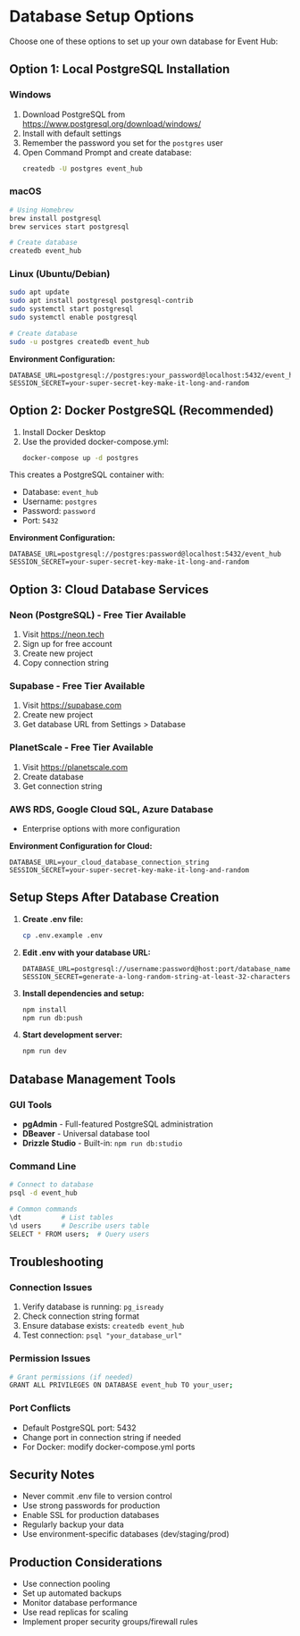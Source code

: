 # Database Setup Options

Choose one of these options to set up your own database for Event Hub:

## Option 1: Local PostgreSQL Installation

### Windows
1. Download PostgreSQL from https://www.postgresql.org/download/windows/
2. Install with default settings
3. Remember the password you set for the `postgres` user
4. Open Command Prompt and create database:
   ```cmd
   createdb -U postgres event_hub
   ```

### macOS
```bash
# Using Homebrew
brew install postgresql
brew services start postgresql

# Create database
createdb event_hub
```

### Linux (Ubuntu/Debian)
```bash
sudo apt update
sudo apt install postgresql postgresql-contrib
sudo systemctl start postgresql
sudo systemctl enable postgresql

# Create database
sudo -u postgres createdb event_hub
```

**Environment Configuration:**
```env
DATABASE_URL=postgresql://postgres:your_password@localhost:5432/event_hub
SESSION_SECRET=your-super-secret-key-make-it-long-and-random
```

## Option 2: Docker PostgreSQL (Recommended)

1. Install Docker Desktop
2. Use the provided docker-compose.yml:
   ```bash
   docker-compose up -d postgres
   ```

This creates a PostgreSQL container with:
- Database: `event_hub`
- Username: `postgres`
- Password: `password`
- Port: `5432`

**Environment Configuration:**
```env
DATABASE_URL=postgresql://postgres:password@localhost:5432/event_hub
SESSION_SECRET=your-super-secret-key-make-it-long-and-random
```

## Option 3: Cloud Database Services

### Neon (PostgreSQL) - Free Tier Available
1. Visit https://neon.tech
2. Sign up for free account
3. Create new project
4. Copy connection string

### Supabase - Free Tier Available
1. Visit https://supabase.com
2. Create new project
3. Get database URL from Settings > Database

### PlanetScale - Free Tier Available
1. Visit https://planetscale.com
2. Create database
3. Get connection string

### AWS RDS, Google Cloud SQL, Azure Database
- Enterprise options with more configuration

**Environment Configuration for Cloud:**
```env
DATABASE_URL=your_cloud_database_connection_string
SESSION_SECRET=your-super-secret-key-make-it-long-and-random
```

## Setup Steps After Database Creation

1. **Create .env file:**
   ```bash
   cp .env.example .env
   ```

2. **Edit .env with your database URL:**
   ```env
   DATABASE_URL=postgresql://username:password@host:port/database_name
   SESSION_SECRET=generate-a-long-random-string-at-least-32-characters
   ```

3. **Install dependencies and setup:**
   ```bash
   npm install
   npm run db:push
   ```

4. **Start development server:**
   ```bash
   npm run dev
   ```

## Database Management Tools

### GUI Tools
- **pgAdmin** - Full-featured PostgreSQL administration
- **DBeaver** - Universal database tool
- **Drizzle Studio** - Built-in: `npm run db:studio`

### Command Line
```bash
# Connect to database
psql -d event_hub

# Common commands
\dt          # List tables
\d users     # Describe users table
SELECT * FROM users;  # Query users
```

## Troubleshooting

### Connection Issues
1. Verify database is running: `pg_isready`
2. Check connection string format
3. Ensure database exists: `createdb event_hub`
4. Test connection: `psql "your_database_url"`

### Permission Issues
```bash
# Grant permissions (if needed)
GRANT ALL PRIVILEGES ON DATABASE event_hub TO your_user;
```

### Port Conflicts
- Default PostgreSQL port: 5432
- Change port in connection string if needed
- For Docker: modify docker-compose.yml ports

## Security Notes

- Never commit .env file to version control
- Use strong passwords for production
- Enable SSL for production databases
- Regularly backup your data
- Use environment-specific databases (dev/staging/prod)

## Production Considerations

- Use connection pooling
- Set up automated backups
- Monitor database performance
- Use read replicas for scaling
- Implement proper security groups/firewall rules